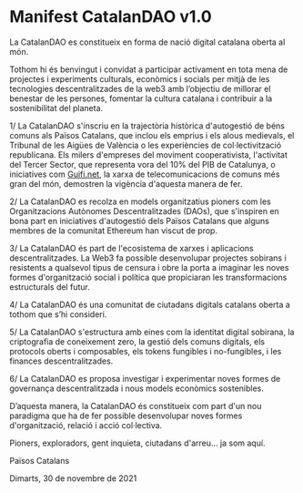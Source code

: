 # Manifest CatalanDAO v1.0

La CatalanDAO es constitueix en forma de nació digital catalana oberta al món. 

Tothom hi és benvingut i convidat a participar activament en tota mena de projectes i experiments culturals, econòmics i socials per mitjà de les tecnologies descentralitzades de la web3 amb l’objectiu de millorar el benestar de les persones, fomentar la cultura catalana i contribuir a la sostenibilitat del planeta.

1/ La CatalanDAO s'inscriu en la trajectòria històrica d'autogestió de béns comuns als Països Catalans, que inclou els emprius i els alous medievals, el Tribunal de les Aigües de València o les experiències de col·lectivització republicana. Els milers d'empreses del moviment cooperativista, l'activitat del Tercer Sector, que representa vora del 10% del PIB de Catalunya, o iniciatives com [Guifi.net](http://Guifi.net), la xarxa de telecomunicacions de comuns més gran del món, demostren la vigència d'aquesta manera de fer.

2/ La CatalanDAO es recolza en models organitzatius pioners com les Organitzacions Autònomes Descentralitzades (DAOs), que s'inspiren en bona part en iniciatives d'autogestió dels Països Catalans que alguns membres de la comunitat Ethereum han viscut de prop.

3/ La CatalanDAO és part de l'ecosistema de xarxes i aplicacions descentralitzades. La Web3 fa possible desenvolupar projectes sobirans i resistents a qualsevol tipus de censura i obre la porta a imaginar les noves formes d'organització social i política que propiciaran les transformacions estructurals del futur.

4/ La CatalanDAO és una comunitat de ciutadans digitals catalans oberta a tothom que s’hi consideri.

5/ La CatalanDAO s'estructura amb eines com la identitat digital sobirana, la criptografia de coneixement zero, la gestió dels comuns digitals, els protocols oberts i composables, els tokens fungibles i no-fungibles, i les finances descentralitzades.

6/ La CatalanDAO es proposa investigar i experimentar noves formes de governança descentralitzada i nous models econòmics sostenibles.

D’aquesta manera, la CatalanDAO és constitueix com part d'un nou paradigma que ha de fer possible desenvolupar noves formes d'organització, relació i acció col·lectiva.

Pioners, exploradors, gent inquieta, ciutadans d'arreu...  ja som aquí.

Països Catalans

Dimarts, 30 de novembre de 2021
